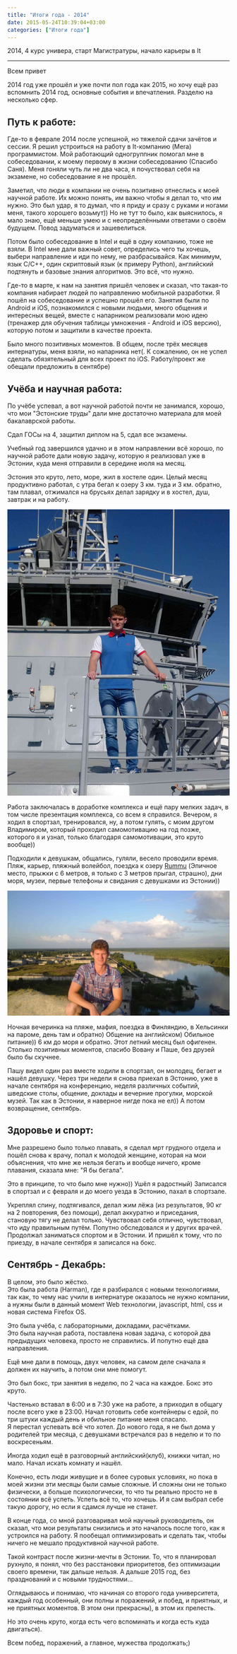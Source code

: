```yaml
---
title: "Итоги года - 2014"
date: 2015-05-24T10:39:04+03:00
categories: ["Итоги года"]
---
```


2014, 4 курс универа, старт Магистратуры, начало карьеры в It

---

<!--more-->

Всем привет

2014 год уже прошёл и уже почти пол года как 2015, но хочу ещё раз вспомнить 2014 год, 
основные события и впечатления. Разделю на несколько сфер.

##  Путь к работе:

Где-то в феврале 2014 после успешной, но тяжелой сдачи зачётов и сессии. Я
решил устроиться на работу в It-компанию (Mera) программистом. 
Мой работающий одногруппник помогал мне в собеседовании, к моему первому в жизни собеседованию (Спасибо Саня). 
Меня гоняли чуть ли не два часа, я почуствовал себя на экзамене, но собеседование я не прошёл. 

Заметил, что люди в компании не очень позитивно отнеслись к моей научной работе. 
Их можно понять, им важно чтобы я делал то, что им нужно. 
Это был удар, я то думал, что я приду и сразу с руками и ногами меня, такого хорошего возьмут)) 
Но не тут то было, как выяснилось, я мало знаю, ещё меньше умею и с неопределёнными ответами о своём будущем. 
Повод задуматься и зашевелиться.

Потом было собеседование в Intel и ещё в одну компанию, тоже не взяли. 
В Intel мне дали важный совет, определись чего ты хочешь, выбери направление и иди по нему, не разбрасывайся. 
Как минимум, язык C/C++, один скриптовый язык (к примеру Python), 
английский подтянуть и базовые знания алгоритмов. Это всё, что нужно.

Где-то в марте, к нам на занятия пришёл человек и сказал, что такая-то компания набирает людей по направлению 
мобильной разработки. Я пошёл на собеседование и успешно прошёл его. 
Занятия были по Android и iOS, познакомился с новыми людьми, много общения и интересных вещей, 
вместе с напарником реализовали мою идею (тренажер для обучения таблицы умножения - Android и iOS версию), 
которую потом и защитили в качестве проекта.

Было много позитивных моментов. В общем, после трёх месяцев интернатуры, меня взяли, но напарника нет(. 
К сожалению, он не успел сделать обязятельный для всех проект по iOS. Работу/проект же обещали предложить в сентябре)

## Учёба и научная работа:  

По учёбе успевал, а вот научной работой почти не занимался, 
хорошо, что мои "Эстонские труды" дали мне достаточно материала для моей бакалаврской работы. 

Сдал ГОСы на 4, защитил диплом на 5, сдал все экзамены. 

Учебный год завершился удачно и в этом направлении всё хорошо, по научной работе дали новую задачу, 
которую я реализовал уже в Эстонии, куда меня отправили в середине июля на месяц. 

Эстония это круто, лето, море, жил в хостеле один. 
Целый месяц продуктивно работал, с утра бегал к озеру 3 км. туда и 3 км. обратно, 
там плавал, отжимался на брусьях делал зарядку и в хостел, душ, завтрак и на работу. 

![Day of Sea](/images/1_estonia_day_of_sea.jpg "День моря, Таллинн")

Работа заключалась в доработке комплекса и ещё пару мелких задач, в том числе презентация комплекса,
со всем я справился. Вечером, я ходил в спортзал, тренировался, ну, а потом гулять, с моим другом Владимиром,
который проходил самомотивацию на год позже, которого я и узнал, только благодаря самомотивации, 
это круто вообще)) 

Подходили к девушкам, общались, гуляли, весело проводили время. Пляж, карьер, пляжный волейбол, 
поездка к озеру [Rummu](https://www.youtube.com/watch?v=YHXaKH1zo6Q) (Эпичное место, прыжки с 6 метров, я только с 3 метров прыгал, страшно), 
дни моря, музеи, первые телефоны и свидания с девушками из Эстонии)) 

![Rummu](/images/2_rummu_estonia.jpg "На озере Rummu")

Ночная вечеринка на пляже, мафия, поездка в Финляндию, в Хельсинки на пароме, день там и обратно) 
Общение на английском) Обильное питание)) 6 км до моря и обратно. 
Этот летний месяц был офигенен. Столько позитивных моментов, спасибо Вовану и Паше, без друзей было бы скучнее.

Пашу видел один раз вместе ходили в спортзал, он молодец, бегает и нашёл девушку. 
Через три недели я снова приехал в Эстонию, уже в начале сентября на конференцию, 
неделя различных событий, шведские столы, общение, доклады и вечерние прогулки, морской музей. 
Так как в Эстонии, я наверное нигде пока не ел)) А потом возвращение, сентябрь.
  
## Здоровье и спорт:  

Мне разрешено было только плавать, я сделал мрт грудного отдела и пошёл снова к врачу, попал к молодой женщине, 
которая на мои объяснения, что мне же нельзя бегать и вообще ничего, кроме плавания, сказала мне: "Я бы бегала". 

Это в принципе, то что было мне нужно)) Ушёл я радостный) 
Записался в спортзал и с февраля и до моего уезда в Эстонию, пахал в спортзале. 

Укреплял спину, подтягивался, делал жим лёжа (из результатов, 90 кг на 2 повторения, без помощи),
делал аккуратно и приседания, становую тягу не делал только. 
Чувствовал себя отлично, чувствовал, что иду правильным путём. 
Попутно обследовался и у других врачей. Продолжал заниматься спортом и в Эстонии. 
И пришёл к тому, что по приезду, в начале сентября я записался на бокс.

## Сентябрь - Декабрь:  

В целом, это было жёстко.  
Это была работа (Harman), где я разбирался с новыми технологиями, 
так как, то чему нас учили в интернатуре оказалось не нужно компании, 
а нужны были в данный момент Web технологии, javascript, html, css и новая система Firefox OS. 

Это была учёба, с лабораторными, докладами, расчётками.  
Это была научная работа, поставлена новая задача, с которой два предыдущих человека, 
просто не справились. И попутно ещё два направления. 

Ещё мне дали в помощь, двух человек, на самом деле сначала я должен их научить, а потом они мне помогут.

Это был бокс, три занятия в неделю, по 2 часа на каждое. Бокс это круто.  

Частенько вставал в 6:00 и в 7:30 уже на работе, а приходил в общагу после всего уже в 23:00. 
Начал готовить себе контейнеры с едой, по три штуки каждый день и обильное питание меня спасало.  
Я перестал успевать всё что хотел. До нового года, я не был дома у родителей три месяца, 
с девушками встречался раз в неделю и то по воскресеньям.

Иногда ходил ещё в разговорный английский(клуб), книжки читал, но мало. 
Начал искать комнату и нашёл. 

Конечно, есть люди живущие и в более суровых условиях, но пока в моей жизни эти месяцы были самые сложные. 
И сложны они не только физически, а больше психологически, то что ты реально просто не в состоянии всё успеть.
Успеть всё то, что хочешь. И я сам выбрал себе такую дорогу, но если я сдамся лучше не станет.

В конце года, со мной разговаривал мой научный руководитель, он сказал, 
что мои результаты снизились и это началось после того, как я устроился на работу. 
Я пообещал оптимизировать и сделать так, чтобы ничего не мешало продуктивной научной работе.  
  
Такой контраст после жизни-мечты в Эстонии. То, что я планировал рухнуло, я понял, 
что без расстановки приоритетов, без оптимизации своего времени, так дальше нельзя. 
А дальше 2015 год, без празднований и с новыми трудностями...  
  
Оглядываюсь и понимаю, что начиная со второго года университета, 
каждый год особенный, они полны и поражений, и побед, и приятных, и не приятных моментов. 
В этом они прекрасны), в этом их прелесть. 

Но это очень круто, когда есть чего вспоминать и когда есть куда двигаться).  
  
Всем побед, поражений, а главное, мужества продолжать;)
